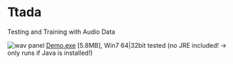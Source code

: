 # Ttada
Testing and Training with Audio Data


![wav panel](https://github.com/kinokocchi/schnitt/blob/master/doc/wavpanel_20151127.png)
[Demo.exe](https://github.com/kinokocchi/Schnitt/blob/master/Schnitt/etc/nsis-installer/Schnitt.exe?raw=true) [5.8MB], Win7 64|32bit tested (no JRE included! -> only runs if Java is installed!)
